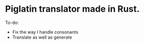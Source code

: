 # Piglatin translator made in Rust.

To-do:

- Fix the way I handle consonants
- Translate as well as generate
